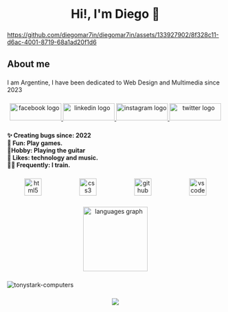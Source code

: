 <h1 align="center">Hi!, I'm Diego 🤘</h1>

###

  https://github.com/diegomar7in/diegomar7in/assets/133927902/8f328c11-d6ac-4001-8719-68a1ad20f1d6

###

<h2 align="left">About me</h2>

###

<p align="left">I am Argentine, I have been dedicated to Web Design and Multimedia since 2023</p>

###

<div align="center">
  <a href="https://www.facebook.com/profile.php?id=100087052397985&mibextid=ZbWKwL">
      <img src="https://raw.githubusercontent.com/maurodesouza/profile-readme-generator/master/src/assets/icons/social/facebook/default.svg" width="120" height="40" alt="facebook logo"  />
  </a>

  <a href="https://www.linkedin.com/in/diego-franco-240170244">
    <img src="https://raw.githubusercontent.com/maurodesouza/profile-readme-generator/master/src/assets/icons/social/linkedin/default.svg" width="120" height="40" alt="linkedin logo"  />
  </a>

  <a href="https://instagram.com/diegomar7in?utm_source=qr&igshid=MzNlNGNkZWQ4Mg%3D%3D">
    <img src="https://raw.githubusercontent.com/maurodesouza/profile-readme-generator/master/src/assets/icons/social/instagram/default.svg" width="120" height="40" alt="instagram logo"  />
  </a>

  <a href="https://twitter.com/__diegomartin?t=LdqkzloQHOFrSnoSP6qeSw&s=09">
      <img src="https://raw.githubusercontent.com/maurodesouza/profile-readme-generator/master/src/assets/icons/social/twitter/default.svg" width="120" height="40" alt="twitter logo"  />
  </a>
</div>

###

<h4 align="left">✨ Creating bugs since: 2022 <br>🎲 Fun: Play games.<br>🎸Hobby: Playing the guitar<br>🤩 Likes: technology and music.<br>🤸‍♂️ Frequently: I train.</h4>

###

<div align="center">
  <img src="https://cdn.jsdelivr.net/gh/devicons/devicon/icons/html5/html5-original.svg" height="40" alt="html5 logo"  />
  <img width="80" />
  <img src="https://cdn.jsdelivr.net/gh/devicons/devicon/icons/css3/css3-original.svg" height="40" alt="css3 logo"  />
  <img width="80" />
  <img src="https://cdn.jsdelivr.net/gh/devicons/devicon/icons/github/github-original.svg" height="40" alt="github logo"  />
  <img width="80" />
  <img src="https://cdn.jsdelivr.net/gh/devicons/devicon/icons/vscode/vscode-original.svg" height="40" alt="vscode logo"  />
</div>

###

<p align="left"></p>

###

<div align="center">
  <img src="https://github-readme-stats.vercel.app/api/top-langs?username=diegomar7in&locale=en&hide_title=true&layout=compact&card_width=320&langs_count=10&theme=vue-dark&hide_border=true&order=2" height="150" alt="languages graph"  />
</div>

###

![tonystark-computers](https://github.com/diegomar7in/diegomar7in/assets/133927902/c8dd8654-489c-4e71-b09c-025616de2376)

###

<div align="center">
  <img src="![tonystark-computers](https://github.com/diegomar7in/diegomar7in/assets/133927902/c8dd8654-489c-4e71-b09c-025616de2376)"  />
</div>
